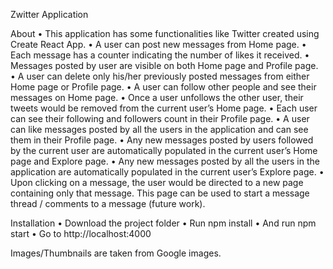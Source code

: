 Zwitter Application

About
•	This application has some functionalities like Twitter created using Create React App.
•	A user can post new messages from Home page.
•	Each message has a counter indicating the number of likes it received.
•	Messages posted by user are visible on both Home page and Profile page.
•	A user can delete only his/her previously posted messages from either Home page or Profile page.
•	A user can follow other people and see their messages on Home page.
•	Once a user unfollows the other user, their tweets would be removed from the current user’s Home page.
•	Each user can see their following and followers count in their Profile page.
•	A user can like messages posted by all the users in the application and can see them in their Profile page.
•	Any new messages posted by users followed by the current user are automatically populated in the current user’s Home page and Explore page.
•	Any new messages posted by all the users in the application are automatically populated in the current user’s Explore page.
•	Upon clicking on a message, the user would be directed to a new page containing only that message. This page can be used to start a message thread / comments to a message (future work).

Installation
•	Download the project folder
•	Run npm install
•	And run npm start 
•	Go to http://localhost:4000

Images/Thumbnails are taken from Google images.
